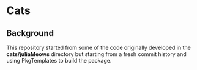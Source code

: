 # Cats

## Background
This repository started from some of the code originally developed in the **cats/juliaMeows** directory but starting from a fresh commit history
and using PkgTemplates to build the package.
